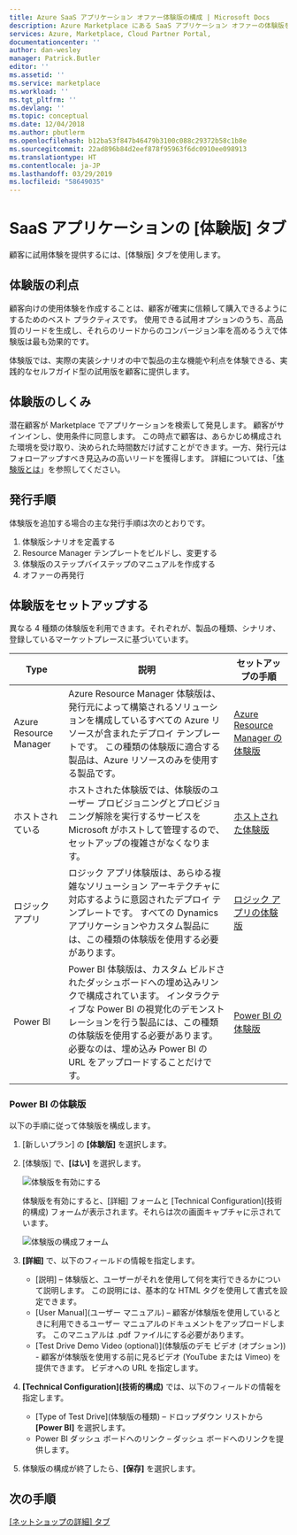 ```yaml
---
title: Azure SaaS アプリケーション オファー体験版の構成 | Microsoft Docs
description: Azure Marketplace にある SaaS アプリケーション オファーの体験版を構成します。
services: Azure, Marketplace, Cloud Partner Portal,
documentationcenter: ''
author: dan-wesley
manager: Patrick.Butler
editor: ''
ms.assetid: ''
ms.service: marketplace
ms.workload: ''
ms.tgt_pltfrm: ''
ms.devlang: ''
ms.topic: conceptual
ms.date: 12/04/2018
ms.author: pbutlerm
ms.openlocfilehash: b12ba53f847b46479b3100c088c29372b58c1b8e
ms.sourcegitcommit: 22ad896b84d2eef878f95963f6dc0910ee098913
ms.translationtype: HT
ms.contentlocale: ja-JP
ms.lasthandoff: 03/29/2019
ms.locfileid: "58649035"
---
```

# <a name="saas-application-test-drive-tab"></a>SaaS アプリケーションの [体験版] タブ

顧客に試用体験を提供するには、[体験版] タブを使用します。

## <a name="test-drive-benefits"></a>体験版の利点

顧客向けの使用体験を作成することは、顧客が確実に信頼して購入できるようにするためのベスト プラクティスです。 使用できる試用オプションのうち、高品質のリードを生成し、それらのリードからのコンバージョン率を高めるうえで体験版は最も効果的です。

体験版では、実際の実装シナリオの中で製品の主な機能や利点を体験できる、実践的なセルフガイド型の試用版を顧客に提供します。

## <a name="how-a-test-drive-works"></a>体験版のしくみ

潜在顧客が Marketplace でアプリケーションを検索して発見します。 顧客がサインインし、使用条件に同意します。 この時点で顧客は、あらかじめ構成された環境を受け取り、決められた時間数だけ試すことができます。一方、発行元はフォローアップすべき見込みの高いリードを獲得します。 詳細については、「[体験版とは](https://docs.microsoft.com/azure/marketplace/cloud-partner-portal/test-drive/what-is-test-drive)」を参照してください。

## <a name="publishing-steps"></a>発行手順

体験版を追加する場合の主な発行手順は次のとおりです。

1. 体験版シナリオを定義する
2. Resource Manager テンプレートをビルドし、変更する
3. 体験版のステップバイステップのマニュアルを作成する
4. オファーの再発行

## <a name="setting-up-a-test-drive"></a>体験版をセットアップする

異なる 4 種類の体験版を利用できます。それぞれが、製品の種類、シナリオ、登録しているマーケットプレースに基づいています。

|  **Type**          |  **説明**  |  **セットアップの手順**  |
|  ---------------   |  ---------------  |  ---------------  |
|     Azure Resource Manager               |    Azure Resource Manager 体験版は、発行元によって構築されるソリューションを構成しているすべての Azure リソースが含まれたデプロイ テンプレートです。 この種類の体験版に適合する製品は、Azure リソースのみを使用する製品です。               |       [Azure Resource Manager の体験版](https://docs.microsoft.com/azure/marketplace/cloud-partner-portal/test-drive/azure-resource-manager-test-drive)            |
|       ホストされている             |       ホストされた体験版では、体験版のユーザー プロビジョニングとプロビジョニング解除を実行するサービスを Microsoft がホストして管理するので、セットアップの複雑さがなくなります。             |         [ホストされた体験版](https://docs.microsoft.com/azure/marketplace/cloud-partner-portal/test-drive/hosted-test-drive)          |
|      ロジック アプリ              |       ロジック アプリ体験版は、あらゆる複雑なソリューション アーキテクチャに対応するように意図されたデプロイ テンプレートです。 すべての Dynamics アプリケーションやカスタム製品には、この種類の体験版を使用する必要があります。            |      [ロジック アプリの体験版](https://docs.microsoft.com/azure/marketplace/cloud-partner-portal/test-drive/logic-app-test-drive)             |
|       Power BI             |         Power BI 体験版は、カスタム ビルドされたダッシュボードへの埋め込みリンクで構成されています。 インタラクティブな Power BI の視覚化のデモンストレーションを行う製品には、この種類の体験版を使用する必要があります。 必要なのは、埋め込み Power BI の URL をアップロードすることだけです。          |        [Power BI の体験版](#power-bi-test-drive)           |

### <a name="power-bi-test-drive"></a>Power BI の体験版

以下の手順に従って体験版を構成します。

1. [新しいプラン] の **[体験版]** を選択します。
2. [体験版] で、**[はい]** を選択します。

   ![体験版を有効にする](./media/saas-enable-test-drive.png)

   体験版を有効にすると、[詳細] フォームと [Technical Configuration]\(技術的構成) フォームが表示されます。それらは次の画面キャプチャに示されています。

   ![体験版の構成フォーム](./media/saas-test-drive-yes.png)

3. **[詳細]** で、以下のフィールドの情報を指定します。
  
   - [説明] – 体験版と、ユーザーがそれを使用して何を実行できるかについて説明します。 この説明には、基本的な HTML タグを使用して書式を設定できます。
   - [User Manual]\(ユーザー マニュアル) – 顧客が体験版を使用しているときに利用できるユーザー マニュアルのドキュメントをアップロードします。 このマニュアルは .pdf ファイルにする必要があります。
   - [Test Drive Demo Video (optional)]\(体験版のデモ ビデオ (オプション)) - 顧客が体験版を使用する前に見るビデオ (YouTube または Vimeo) を提供できます。 ビデオへの URL を指定します。

4. **[Technical Configuration]\(技術的構成)** では、以下のフィールドの情報を指定します。

   - [Type of Test Drive]\(体験版の種類) – ドロップダウン リストから **[Power BI]** を選択します。
   - Power BI ダッシュ ボードへのリンク – ダッシュ ボードへのリンクを提供します。

5. 体験版の構成が終了したら、**[保存]** を選択します。


## <a name="next-steps"></a>次の手順

[[ネットショップの詳細] タブ](./cpp-storefront-tab.md)